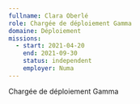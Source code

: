 ```yaml
---
fullname: Clara Oberlé
role: Chargée de déploiement Gamma
domaine: Déploiement
missions:
  - start: 2021-04-20
    end: 2021-09-30
    status: independent
    employer: Numa
---
```


Chargée de déploiement Gamma
